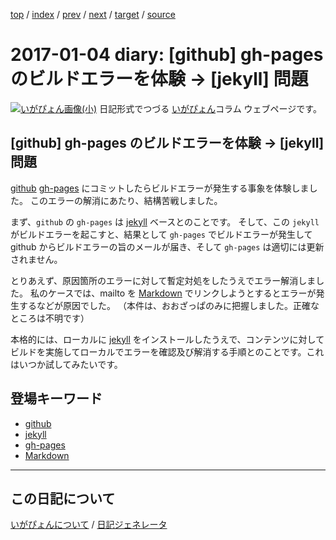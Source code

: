 [top](https://igapyon.github.io/diary/) 
 / [index](https://igapyon.github.io/diary/2017/index.html) 
 / [prev](https://igapyon.github.io/diary/2017/ig170103.html) 
 / [next](https://igapyon.github.io/diary/2017/ig170105.html) 
 / [target](https://igapyon.github.io/diary/2017/ig170104.html) 
 / [source](https://github.com/igapyon/diary/blob/gh-pages/2017/ig170104.html.src.md) 

2017-01-04 diary: [github] gh-pages のビルドエラーを体験 → [jekyll] 問題
=====================================================================================================
[![いがぴょん画像(小)](https://igapyon.github.io/diary/images/iga200306s.jpg "いがぴょん")](https://igapyon.github.io/diary/memo/memoigapyon.html) 日記形式でつづる [いがぴょん](https://igapyon.github.io/diary/memo/memoigapyon.html)コラム ウェブページです。

## [github] gh-pages のビルドエラーを体験 → [jekyll] 問題

[github](https://igapyon.github.io/diary/keyword/github.html) [gh-pages](https://igapyon.github.io/diary/keyword/gh-pages.html) にコミットしたらビルドエラーが発生する事象を体験しました。
このエラーの解消にあたり、結構苦戦しました。

まず、`github` の `gh-pages` は [jekyll](https://igapyon.github.io/diary/keyword/jekyll.html) ベースとのことです。
そして、この `jekyll` がビルドエラーを起こすと、結果として `gh-pages` でビルドエラーが発生して github からビルドエラーの旨のメールが届き、そして `gh-pages` は適切には更新されません。

とりあえず、原因箇所のエラーに対して暫定対処をしたうえでエラー解消しました。
私のケースでは、mailto を [Markdown](https://igapyon.github.io/diary/keyword/markdown.html) でリンクしようとするとエラーが発生するなどが原因でした。
（本件は、おおざっぱのみに把握しました。正確なところは不明です）

本格的には、ローカルに [jekyll](https://igapyon.github.io/diary/keyword/jekyll.html) をインストールしたうえで、コンテンツに対してビルドを実施してローカルでエラーを確認及び解消する手順とのことです。これはいつか試してみたいです。

## 登場キーワード

* [github](https://igapyon.github.io/diary/keyword/github.html)
* [jekyll](https://igapyon.github.io/diary/keyword/jekyll.html)
* [gh-pages](https://igapyon.github.io/diary/keyword/gh-pages.html)
* [Markdown](https://igapyon.github.io/diary/keyword/markdown.html)

----------------------------------------------------------------------------------------------------

## この日記について
[いがぴょんについて](https://igapyon.github.io/diary/memo/memoigapyon.html) / [日記ジェネレータ](https://github.com/igapyon/igapyonv3)
